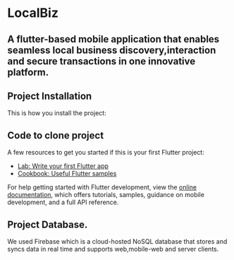 # LocalBiz
## A flutter-based mobile application that enables seamless local business discovery,interaction and secure transactions in one innovative platform.


## Project Installation
This is how you install the project:
## Code to clone project
A few resources to get you started if this is your first Flutter project:

- [Lab: Write your first Flutter app](https://docs.flutter.dev/get-started/codelab)
- [Cookbook: Useful Flutter samples](https://docs.flutter.dev/cookbook)

For help getting started with Flutter development, view the
[online documentation](https://docs.flutter.dev/), which offers tutorials,
samples, guidance on mobile development, and a full API reference.
## Project Database.
We used Firebase which is a cloud-hosted NoSQL database that stores and syncs data in real time and supports web,mobile-web and server clients.

